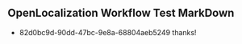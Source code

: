 ## OpenLocalization Workflow Test MarkDown
* 82d0bc9d-90dd-47bc-9e8a-68804aeb5249 thanks!

<!--HONumber=Jul16_HO3-->


